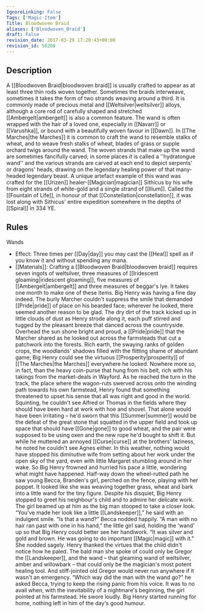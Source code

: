 ```yaml
---
IgnoreLinking: False
Tags: ['Magic-Item']
Title: Bloodwoven Braid
aliases: ['Bloodwoven_Braid']
draft: False
revision_date: 2017-03-29 17:20:43+00:00
revision_id: 50208
---
```


## Description
A [[Bloodwoven Braid|bloodwoven braid]] is usually crafted to appear as at least three thin rods woven together. Sometimes the braids interweave, sometimes it takes the form of two strands weaving around a third. It is commonly made of precious metal and [[Weltsilver|weltsilver]] alloys, although a core rod of carefully shaped and stretched [[Ambergelt|ambergelt]] is also a common feature. The wand is often wrapped with the hair of a loved one, especially in [[Navarr]] or [[Varushka]], or bound with a beautifully woven favour in [[Dawn]]. In [[The Marches|the Marches]] it is common to craft the wand to resemble stalks of wheat, and to weave fresh stalks of wheat, blades of grass or supple orchard twigs around the wand.
The woven strands that make up the wand are sometimes fancifully carved; in some places it is called a ''hydratongue wand'' and the various strands are carved at each end to depict serpents' or dragons' heads, drawing on the legendary healing power of that many-headed legendary beast. 
A unique artefact example of this wand was crafted for the [[Urizen]] healer-[[Magician|magician]] Sithicus by his wife from eight strands of white-gold and a single strand of [[Ilium]]. Called the [[Fountain of Life]], in honour of that [[Constellation|constellation]], it was lost along with Sithicus' entire expedition somewhere in the depths of [[Spiral]] in 334 YE.
## Rules
Wands
* Effect: Three times per [[Day|day]] you may cast the [[Heal]] spell as if you know it and without spending any mana.
* [[Materials]]: Crafting a [[Bloodwoven Braid|bloodwoven braid]] requires seven ingots of weltsilver, three measures of [[Iridescent gloaming|iridescent gloaming]], five measures of [[Ambergelt|ambergelt]] and three measures of beggar's lye. It takes one month to make one of these items.
Big Henry was having a fine day indeed. The burly Marcher couldn't suppress the smile that demanded [[Pride|pride]] of place on his bearded face; wherever he looked, there seemed another reason to be glad.
The dry dirt of the track kicked up in little clouds of dust as Henry strode along it, each puff stirred and tugged by the pleasant breeze that danced across the countryside. Overhead the sun shone bright and proud, a [[Pride|pride]] that the Marcher shared as he looked out across the farmsteads that cut a patchwork into the forests. Rich earth, the swaying ranks of golden crops, the woodlands' shadows filled with the flitting shame of abundant game; Big Henry could see the virtuous [[Prosperity|prosperity]] of [[The Marches|the Marches]] everywhere he looked. Nowhere more so, in fact, than the heavy coin-purse that hung from his belt, rich with his takings from the market-deals in Wayford.
As he reached the turn in the track, the place where the wagon-ruts swerved across onto the winding path towards his own farmstead, Henry found that something threatened to upset his sense that all was right and good in the world. Squinting, he couldn't see Alfred or Thomas in the fields where they should have been hard at work with hoe and shovel. That alone would have been irritating – he'd sworn that this [[Summer|summer]] would be the defeat of the great stone that squatted in the upper field and took up space that should have [[Gone|gone]] to good wheat, and the pair were supposed to be using oxen and the new rope he'd bought to shift it. But while he muttered an annoyed [[Curse|curse]] at the brothers' laziness, he noted he couldn't see Agnes either. In this weather, nothing would have stopped his diminutive wife from setting about her work under the open sky of the yard, even with little Margaret stumbling around in her wake.
So Big Henry frowned and hurried his pace a little, wondering what might have happened. Half-way down the wheel-rutted path he saw young Becca, Branden's girl, perched on the fence, playing with her poppet. It looked like she was weaving together grass, wheat and bark into a little wand for the tiny figure.
Despite his disquiet, Big Henry stopped to greet his neighbour's child and to admire her delicate work. The girl beamed up at him as the big man stooped to take a closer look. “You've made her look like a little [[Landskeeper]],” he said with an indulgent smile. “Is that a wand?”
Becca nodded happily. “A man with no hair ran past with one in his hand,” the little girl said, holding the 'wand' up so that Big Henry could better see her handiwork. “It was silver and gold and brown. He was going to do important [[Magic|magic]] with it.” She nodded sagely.
Henry thanked the virtues that the child didn't notice how he paled. The bald man she spoke of could only be Gregor the [[Landskeeper]], and the wand – that gleaming wand of weltsilver, amber and willowbark – that could only be the magician's most potent healing tool.
And stiff-jointed old Gregor would never run anywhere if it wasn't an emergency.
“Which way did the man with the wand go?” he asked Becca, trying to keep the rising panic from his voice. It was to no avail when, with the inevitability of a nightmare's beginning, the girl pointed at his farmstead. He swore loudly.
Big Henry started running for home, nothing left in him of the day's good humour.